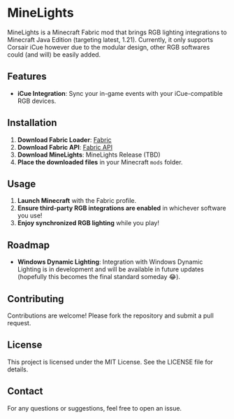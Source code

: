 # MineLights

MineLights is a Minecraft Fabric mod that brings RGB lighting integrations to Minecraft Java Edition (targeting latest, 1.21). Currently, it only supports Corsair iCue however due to the modular design, other RGB softwares could (and will) be easily added.

## Features

- **iCue Integration**: Sync your in-game events with your iCue-compatible RGB devices.

## Installation

1. **Download Fabric Loader**: [Fabric](https://fabricmc.net/)
2. **Download Fabric API**: [Fabric API](https://www.curseforge.com/minecraft/mc-mods/irisshaders)
3. **Download MineLights**: MineLights Release (TBD)
4. **Place the downloaded files** in your Minecraft `mods` folder.

## Usage

1. **Launch Minecraft** with the Fabric profile.
2. **Ensure third-party RGB integrations are enabled** in whichever software you use!
3. **Enjoy synchronized RGB lighting** while you play!

## Roadmap

- **Windows Dynamic Lighting**: Integration with Windows Dynamic Lighting is in development and will be available in future updates (hopefully this becomes the final standard someday 😂).

## Contributing

Contributions are welcome! Please fork the repository and submit a pull request.

## License

This project is licensed under the MIT License. See the LICENSE file for details.

## Contact

For any questions or suggestions, feel free to open an issue.
